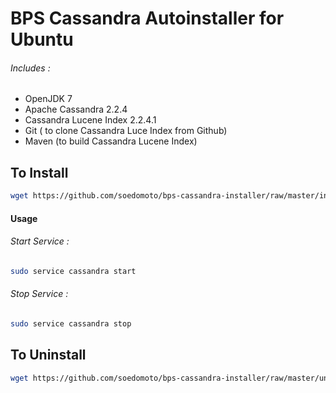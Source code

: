 # BPS Cassandra Autoinstaller for Ubuntu

###### Includes : 
* OpenJDK 7
* Apache Cassandra 2.2.4
* Cassandra Lucene Index 2.2.4.1
* Git ( to clone Cassandra Luce Index from Github)
* Maven (to build Cassandra Lucene Index)

## To Install
```sh
wget https://github.com/soedomoto/bps-cassandra-installer/raw/master/install.sh -O- | sudo bash
```

#### Usage
###### Start Service :
```sh
sudo service cassandra start
```

###### Stop Service :
```sh
sudo service cassandra stop
```

## To Uninstall
```sh
wget https://github.com/soedomoto/bps-cassandra-installer/raw/master/uninstall.sh -O- | sudo bash
```
